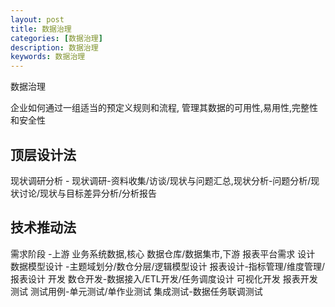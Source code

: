 ```yaml
---
layout: post
title: 数据治理
categories: [数据治理]
description: 数据治理
keywords: 数据治理
---
```


数据治理

企业如何通过一组适当的预定义规则和流程,
管理其数据的可用性,易用性,完整性和安全性


## 顶层设计法

现状调研分析 - 现状调研-资料收集/访谈/现状与问题汇总,现状分析-问题分析/现状讨论/现状与目标差异分析/分析报告


## 技术推动法
需求阶段 -上游 业务系统数据,核心 数据仓库/数据集市,下游 报表平台需求
         设计  数据模型设计 -主题域划分/数仓分层/逻辑模型设计   报表设计-指标管理/维度管理/报表设计
         开发  数仓开发-数据接入/ETL开发/任务调度设计  可视化开发  报表开发
         测试  测试用例-单元测试/单作业测试  集成测试-数据任务联调测试
